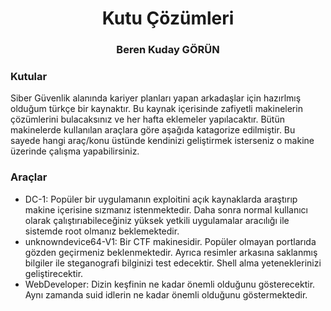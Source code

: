 <div align="center">
<h1>Kutu Çözümleri</h1>
<h3>Beren Kuday GÖRÜN</h3>
</div>
<h3>Kutular</h3>
Siber Güvenlik alanında kariyer planları yapan arkadaşlar için hazırlmış olduğum türkçe bir kaynaktır. Bu kaynak içerisinde zafiyetli makinelerin çözümlerini bulacaksınız ve her hafta eklemeler yapılacaktır. Bütün makinelerde kullanılan araçlara göre aşağıda katagorize edilmiştir. Bu sayede hangi araç/konu üstünde kendinizi geliştirmek isterseniz o makine üzerinde çalışma yapabilirsiniz.
<h3>Araçlar</h3>
<ul>
  <li>DC-1: Popüler bir uygulamanın exploitini açık kaynaklarda araştırıp makine içerisine sızmanız istenmektedir. Daha sonra normal kullanıcı olarak çalıştırıabileceğiniz yüksek yetkili uygulamalar aracılığı ile sistemde root olmanız beklemektedir.</li>
  <li>unknowndevice64-V1: Bir CTF makinesidir. Popüler olmayan portlarıda gözden geçirmeniz beklenmektedir. Ayrıca resimler arkasına saklanmış bilgiler ile steganografi bilginizi test edecektir. Shell alma yeteneklerinizi geliştirecektir.</li>
  <li>WebDeveloper: Dizin keşfinin ne kadar önemli olduğunu gösterecektir. Aynı zamanda suid idlerin ne kadar önemli olduğunu göstermektedir.</li>
</ul>

